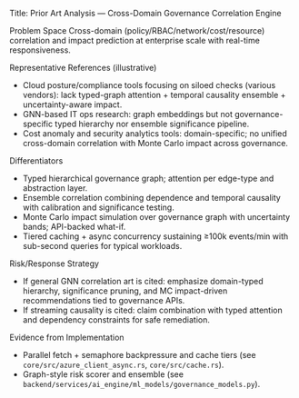 Title: Prior Art Analysis — Cross-Domain Governance Correlation Engine

Problem Space
Cross-domain (policy/RBAC/network/cost/resource) correlation and impact prediction at enterprise scale with real-time responsiveness.

Representative References (illustrative)
- Cloud posture/compliance tools focusing on siloed checks (various vendors): lack typed-graph attention + temporal causality ensemble + uncertainty-aware impact.
- GNN-based IT ops research: graph embeddings but not governance-specific typed hierarchy nor ensemble significance pipeline.
- Cost anomaly and security analytics tools: domain-specific; no unified cross-domain correlation with Monte Carlo impact across governance.

Differentiators
- Typed hierarchical governance graph; attention per edge-type and abstraction layer.
- Ensemble correlation combining dependence and temporal causality with calibration and significance testing.
- Monte Carlo impact simulation over governance graph with uncertainty bands; API-backed what-if.
- Tiered caching + async concurrency sustaining ≥100k events/min with sub-second queries for typical workloads.

Risk/Response Strategy
- If general GNN correlation art is cited: emphasize domain-typed hierarchy, significance pruning, and MC impact-driven recommendations tied to governance APIs.
- If streaming causality is cited: claim combination with typed attention and dependency constraints for safe remediation.

Evidence from Implementation
- Parallel fetch + semaphore backpressure and cache tiers (see `core/src/azure_client_async.rs`, `core/src/cache.rs`).
- Graph-style risk scorer and ensemble (see `backend/services/ai_engine/ml_models/governance_models.py`).

